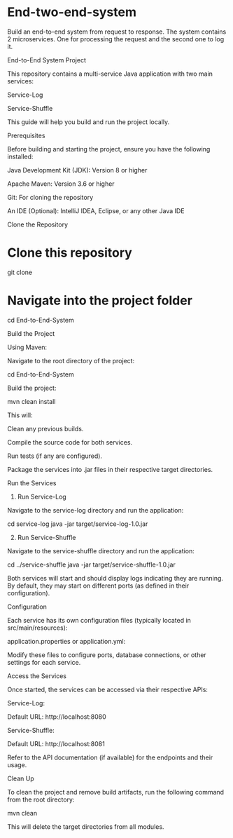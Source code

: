 # End-two-end-system
Build an end-to-end system from request to response. The system contains 2 microservices. One for processing the request and the second one to log it.


End-to-End System Project

This repository contains a multi-service Java application with two main services:

Service-Log

Service-Shuffle

This guide will help you build and run the project locally.

Prerequisites

Before building and starting the project, ensure you have the following installed:

Java Development Kit (JDK): Version 8 or higher

Apache Maven: Version 3.6 or higher

Git: For cloning the repository

An IDE (Optional): IntelliJ IDEA, Eclipse, or any other Java IDE

Clone the Repository

# Clone this repository
git clone <repository-url>

# Navigate into the project folder
cd End-to-End-System

Build the Project

Using Maven:

Navigate to the root directory of the project:

cd End-to-End-System

Build the project:

mvn clean install

This will:

Clean any previous builds.

Compile the source code for both services.

Run tests (if any are configured).

Package the services into .jar files in their respective target directories.

Run the Services

1. Run Service-Log

Navigate to the service-log directory and run the application:

cd service-log
java -jar target/service-log-1.0.jar

2. Run Service-Shuffle

Navigate to the service-shuffle directory and run the application:

cd ../service-shuffle
java -jar target/service-shuffle-1.0.jar

Both services will start and should display logs indicating they are running. By default, they may start on different ports (as defined in their configuration).

Configuration

Each service has its own configuration files (typically located in src/main/resources):

application.properties or application.yml:

Modify these files to configure ports, database connections, or other settings for each service.

Access the Services

Once started, the services can be accessed via their respective APIs:

Service-Log:

Default URL: http://localhost:8080

Service-Shuffle:

Default URL: http://localhost:8081

Refer to the API documentation (if available) for the endpoints and their usage.

Clean Up

To clean the project and remove build artifacts, run the following command from the root directory:

mvn clean

This will delete the target directories from all modules.
